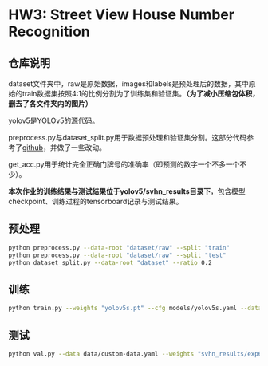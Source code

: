 # HW3: Street View House Number Recognition

## 仓库说明

dataset文件夹中，raw是原始数据，images和labels是预处理后的数据，其中原始的train数据集按照4:1的比例分割为了训练集和验证集。**（为了减小压缩包体积，删去了各文件夹内的图片）**

yolov5是YOLOv5的源代码。

preprocess.py与dataset_split.py用于数据预处理和验证集分割。这部分代码参考了[github](https://github.com/potterhsu/SVHNClassifier-PyTorch)，并做了一些改动。

get_acc.py用于统计完全正确门牌号的准确率（即预测的数字一个不多一个不少）。

**本次作业的训练结果与测试结果位于yolov5/svhn_results目录下**，包含模型checkpoint、训练过程的tensorboard记录与测试结果。



## 预处理

```bash
python preprocess.py --data-root "dataset/raw" --split "train"
python preprocess.py --data-root "dataset/raw" --split "test"
python dataset_split.py --data-root "dataset" --ratio 0.2
```



## 训练

```bash
python train.py --weights "yolov5s.pt" --cfg models/yolov5s.yaml --data data/custom-data.yaml --epochs 150 --cache --device 0 --workers 2 --project svhn_results --save-period 5 --imgsz 320 --batch-size 32
```



## 测试

```bash
python val.py --data data/custom-data.yaml --weights "svhn_results/exp6/weights/best.pt" --device 0 --project svhn_results/test
```

